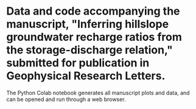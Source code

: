 # Data and code accompanying the manuscript, "Inferring hillslope groundwater recharge ratios from the storage-discharge relation," submitted for publication in Geophysical Research Letters. 

The Python Colab notebook generates all manuscript plots and data, and can be opened and run through a web browser. 
